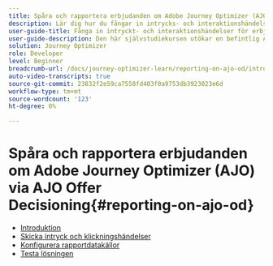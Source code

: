 ```yaml
---
title: Spåra och rapportera erbjudanden om Adobe Journey Optimizer (AJO) via AJO Offer Decisioning
description: Lär dig hur du fångar in intrycks- och interaktionshändelser för erbjudanden som levereras via AJO Offer Decisioning och förbereder data för rapportering i Optimizer.
user-guide-title: Fånga in intryckt- och interaktionshändelser för erbjudanden som levereras via AJO Offer Decisioning och förbered data för rapportering i Jouney Optimizer.
user-guide-description: Den här självstudiekursen utökar en befintlig Adobe Journey Optimizer-implementering (AJO) som levererar personaliserade erbjudanden baserat på kontextuella data som temperatur. Här beskrivs hur du fångar in intrycks- och interaktionshändelser och förbereder data för rapportering i Optimizer.
solution: Journey Optimizer
role: Developer
level: Beginner
breadcrumb-url: /docs/journey-optimizer-learn/reporting-on-ajo-od/introduction
auto-video-transcripts: true
source-git-commit: 23832f2e59ca7558fd403f0a9753db3923023e6d
workflow-type: tm+mt
source-wordcount: '123'
ht-degree: 0%

---
```



# Spåra och rapportera erbjudanden om Adobe Journey Optimizer (AJO) via AJO Offer Decisioning{#reporting-on-ajo-od}

+ [Introduktion](./introduction.md)
+ [Skicka intryck och klickningshändelser](./capture-impression-click-events.md)
+ [Konfigurera rapportdatakällor](./configure-reporting.md)
+ [Testa lösningen](./test-solution.md)


